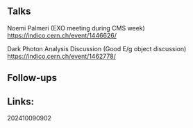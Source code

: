 ## Talks

Noemi Palmeri (EXO meeting during CMS week)
https://indico.cern.ch/event/1446626/

Dark Photon Analysis Discussion (Good E/g object discussion)
https://indico.cern.ch/event/1462778/



## Follow-ups


## Links: 



202410090902
